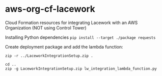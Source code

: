 # aws-org-cf-lacework
Cloud Formation resources for integrating Lacework with an AWS Organization (NOT using Control Tower)


Installing Python dependencies
`pip install --target ./package requests`

Create deployment package and add the lambda function:
```cd package
zip -r ../LaceworkIntegrationSetup.zip .

cd ..
zip -g LaceworkIntegrationSetup.zip lw_integration_lambda_function.py
